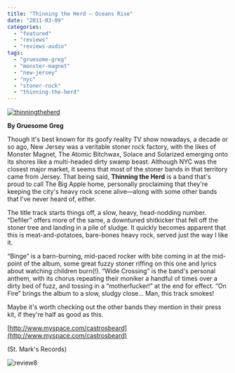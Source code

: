 ```yaml
---
title: "Thinning the Herd – Oceans Rise"
date: "2011-03-09"
categories: 
  - "featured"
  - "reviews"
  - "reviews-audio"
tags: 
  - "gruesome-greg"
  - "monster-magnet"
  - "new-jersey"
  - "nyc"
  - "stoner-rock"
  - "thinning-the-herd"
---
```


[![](http://www.hellbound.ca/wp-content/uploads/2011/03/thinningtheherd-290x290.jpg "thinningtheherd")](http://www.hellbound.ca/wp-content/uploads/2011/03/thinningtheherd.jpg)

**By Gruesome Greg**

Though it's best known for its goofy reality TV show nowadays, a decade or so ago, New Jersey was a veritable stoner rock factory, with the likes of Monster Magnet, The Atomic Bitchwax, Solace and Solarized emerging onto its shores like a multi-headed dirty swamp beast. Although NYC was the closest major market, it seems that most of the stoner bands in that territory came from Jersey. That being said, **Thinning the Herd** is a band that's proud to call The Big Apple home, personally proclaiming that they're keeping the city's heavy rock scene alive—along with some other bands that I've never heard of, either.

The title track starts things off, a slow, heavy, head-nodding number. “Defiler” offers more of the same, a downtuned shitkicker that fell off the stoner tree and landing in a pile of sludge. It quickly becomes apparent that this is meat-and-potatoes, bare-bones heavy rock, served just the way I like it.

“Binge” is a barn-burning, mid-paced rocker with bite coming in at the mid-point of the album, some great fuzzy stoner riffing on this one and lyrics about watching children burn(!). “Wide Crossing” is the band's personal anthem, with its chorus repeating their moniker a handful of times over a dirty bed of fuzz, and tossing in a “motherfucker!” at the end for effect. “On Fire” brings the album to a slow, sludgy close... Man, this track smokes!

Maybe it's worth checking out the other bands they mention in their press kit, if they're half as good as this.

[http://www.myspace.com/castrosbeard](http://www.myspace.com/castrosbeard)

(St. Mark's Records)

![](http://www.hellbound.ca/wp-content/uploads/2009/07/review8.png "review8")
